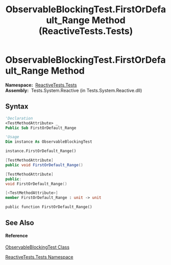 ﻿---
title: ObservableBlockingTest.FirstOrDefault_Range Method  (ReactiveTests.Tests)
TOCTitle: FirstOrDefault_Range Method
ms:assetid: M:ReactiveTests.Tests.ObservableBlockingTest.FirstOrDefault_Range
ms:mtpsurl: https://msdn.microsoft.com/en-us/library/reactivetests.tests.observableblockingtest.firstordefault_range(v=VS.103)
ms:contentKeyID: 36621049
ms.date: 06/28/2011
mtps_version: v=VS.103
f1_keywords:
- ReactiveTests.Tests.ObservableBlockingTest.FirstOrDefault_Range
dev_langs:
- CSharp
- JScript
- VB
- FSharp
- c++
---

# ObservableBlockingTest.FirstOrDefault\_Range Method

**Namespace:**  [ReactiveTests.Tests](hh289046\(v=vs.103\).md)  
**Assembly:**  Tests.System.Reactive (in Tests.System.Reactive.dll)

## Syntax

``` vb
'Declaration
<TestMethodAttribute> _
Public Sub FirstOrDefault_Range
```

``` vb
'Usage
Dim instance As ObservableBlockingTest

instance.FirstOrDefault_Range()
```

``` csharp
[TestMethodAttribute]
public void FirstOrDefault_Range()
```

``` c++
[TestMethodAttribute]
public:
void FirstOrDefault_Range()
```

``` fsharp
[<TestMethodAttribute>]
member FirstOrDefault_Range : unit -> unit 
```

``` jscript
public function FirstOrDefault_Range()
```

## See Also

#### Reference

[ObservableBlockingTest Class](hh315164\(v=vs.103\).md)

[ReactiveTests.Tests Namespace](hh289046\(v=vs.103\).md)


